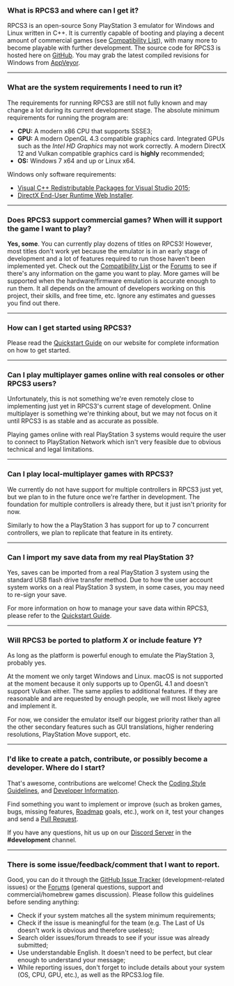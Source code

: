 ### What is RPCS3 and where can I get it?
RPCS3 is an open-source Sony PlayStation 3 emulator for Windows and Linux written in C++. It is currently capable of booting and playing a decent amount of commercial games (see [Compatibility List](https://rpcs3.net/compatibility)), with many more to become playable with further development.
The source code for RPCS3 is hosted here on [GitHub](https://github.com/RPCS3/rpcs3/). You may grab the latest compiled revisions for Windows from [AppVeyor](https://ci.appveyor.com/project/rpcs3/rpcs3/branch/master/artifacts).

---

### What are the system requirements I need to run it?
The requirements for running RPCS3 are still not fully known and may change a lot during its current development stage. The absolute minimum requirements for running the program are:
* **CPU:** A modern x86 CPU that supports SSSE3;
* **GPU:** A modern OpenGL 4.3 compatible graphics card. Integrated GPUs such as the *Intel HD Graphics* may not work correctly. A modern DirectX 12 and Vulkan compatible graphics card is **highly** recommended;
* **OS:** Windows 7 x64 and up or Linux x64.

Windows only software requirements: 
* [Visual C++ Redistributable Packages for Visual Studio 2015](http://www.microsoft.com/en-us/download/details.aspx?id=48145);
* [DirectX End-User Runtime Web Installer](https://www.microsoft.com/en-us/download/details.aspx?id=35). 

---

### Does RPCS3 support commercial games? When will it support the game I want to play?
**Yes, some**. You can currently play dozens of titles on RPCS3! However, most titles don't work yet because the emulator is in an early stage of development and a lot of features required to run those haven't been implemented yet. 
Check out the [Compatibility List](https://rpcs3.net/compatibility) or the [Forums](https://forums.rpcs3.net) to see if there's any information on the game you want to play. More games will be supported when the hardware/firmware emulation is accurate enough to run them. It all depends on the amount of developers working on this project, their skills, and free time, etc. Ignore any estimates and guesses you find out there.

---

### How can I get started using RPCS3?
Please read the [Quickstart Guide](https://rpcs3.net/quickstart) on our website for complete information on how to get started.

---

### Can I play multiplayer games online with real consoles or other RPCS3 users?
Unfortunately, this is not something we're even remotely close to implementing just yet in RPCS3's current stage of development. Online multiplayer is something we're thinking about, but we may not focus on it until RPCS3 is as stable and as accurate as possible. 

Playing games online with real PlayStation 3 systems would require the user to connect to PlayStation Network which isn't very feasible due to obvious technical and legal limitations.

---

### Can I play local-multiplayer games with RPCS3?
We currently do not have support for multiple controllers in RPCS3 just yet, but we plan to in the future once we're farther in development. The foundation for multiple controllers is already there, but it just isn't priority for now. 

Similarly to how the a PlayStation 3 has support for up to 7 concurrent controllers, we plan to replicate that feature in its entirety.

---

### Can I import my save data from my real PlayStation 3?
Yes, saves can be imported from a real PlayStation 3 system using the standard USB flash drive transfer method. Due to how the user account system works on a real PlayStation 3 system, in some cases, you may need to re-sign your save. 

For more information on how to manage your save data within RPCS3, please refer to the [Quickstart Guide](https://rpcs3.net/quickstart).

---

### Will RPCS3 be ported to platform *X* or include feature *Y*?
As long as the platform is powerful enough to emulate the PlayStation 3, probably yes. 

At the moment we only target Windows and Linux. macOS is not supported at the moment because it only supports up to OpenGL 4.1 and doesn't support Vulkan either. The same applies to additional features. If they are reasonable and are requested by enough people, we will most likely agree and implement it. 

For now, we consider the emulator itself our biggest priority rather than all the other secondary features such as GUI translations, higher rendering resolutions, PlayStation Move support, etc.

---

### I'd like to create a patch, contribute, or possibly become a developer. Where do I start?
That's awesome, contributions are welcome! Check the [Coding Style Guidelines](https://github.com/RPCS3/rpcs3/wiki/Coding-Style), and [Developer Information](https://github.com/RPCS3/rpcs3/wiki/Developer-Information).

Find something you want to implement or improve (such as broken games, bugs, missing features, [Roadmap](https://github.com/RPCS3/rpcs3/wiki/Roadmap) goals, etc.), work on it, test your changes and send a [Pull Request](https://help.github.com/articles/using-pull-requests).

If you have any questions, hit us up on our [Discord Server](https://discord.me/RPCS3) in the **#development** channel.

---

### There is some issue/feedback/comment that I want to report.
Good, you can do it through the [GitHub Issue Tracker](https://github.com/RPCS3/rpcs3/issues) (development-related issues) or the [Forums](https://forums.rpcs3.net) (general questions, support and commercial/homebrew games discussion). Please follow this guidelines before sending anything:
- Check if your system matches all the system minimum requirements;
- Check if the issue is meaningful for the team (e.g. The Last of Us doesn't work is obvious and therefore useless);
- Search older issues/forum threads to see if your issue was already submitted;
- Use understandable English. It doesn't need to be perfect, but clear enough to understand your message;
- While reporting issues, don't forget to include details about your system (OS, CPU, GPU, etc.), as well as the RPCS3.log file.